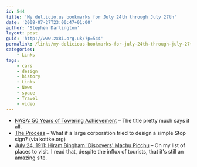 ```yaml
---
id: 544
title: 'My del.icio.us bookmarks for July 24th through July 27th'
date: '2008-07-27T23:00:47+01:00'
author: 'Stephen Darlington'
layout: post
guid: 'http://www.zx81.org.uk/?p=544'
permalink: /links/my-delicious-bookmarks-for-july-24th-through-july-27th.html
categories:
    - Links
tags:
    - cars
    - design
    - history
    - Links
    - News
    - space
    - Travel
    - video
---
```


- [NASA: 50 Years of Towering Achievement](http://www.wired.com/science/space/news/2008/07/nasa_mainbar?currentPage=all) – The title pretty much says it all.
- [The Process](http://www.youtube.com/watch?v=kU9YeOQm3Y0) – What if a large corporation tried to design a simple Stop sign? (via kottke.org)
- [July 24, 1911: Hiram Bingham 'Discovers' Machu Picchu](http://www.wired.com/science/discoveries/news/2008/07/dayintech_0724) – On my list of places to visit. I read that, despite the influx of tourists, that it's still an amazing site.